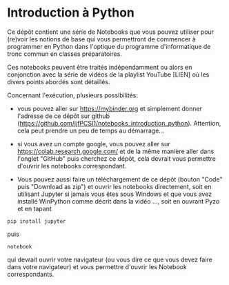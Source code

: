 # Introduction à Python

Ce dépôt contient une série de Notebooks que vous pouvez utiliser pour 
(re)voir les notions de base qui vous permettront de commencer à programmer en 
Python dans l'optique du programme d'informatique de tronc commun en classes 
préparatoires.

Ces notebooks peuvent être traités indépendamment ou alors en conjonction avec 
la série de vidéos de la playlist YouTube [LIEN] où les divers points abordés 
sont détaillés.

Concernant l'exécution, plusieurs possibilités: 

* vous pouvez aller sur https://mybinder.org et simplement donner l'adresse de 
ce dépôt sur github 
(https://github.com/jjfPCSI1/notebooks_introduction_python). Attention, cela 
peut prendre un peu de temps au démarrage...

* si vous avez un compte google, vous pouvez aller sur 
https://colab.research.google.com/ et de la même manière aller dans l'onglet 
"GitHub" puis cherchez ce dépôt, cela devrait vous permettre d'ouvrir les 
notebooks correspondant.

* Vous pouvez aussi faire un téléchargement de ce dépôt (bouton "Code" puis 
"Download as zip") et ouvrir les notebooks directement, soit en utilisant 
Jupyter si jamais vous êtes sous Windows et que vous avez installé WinPython 
comme décrit dans la vidéo ..., soit en ouvrant Pyzo et en tapant
``` 
pip install jupyter
```
puis
```
notebook
```
qui devrait ouvrir votre navigateur (ou vous dire ce que vous devez faire dans 
votre navigateur) et vous permettre d'ouvrir les Notebook correspondants.

